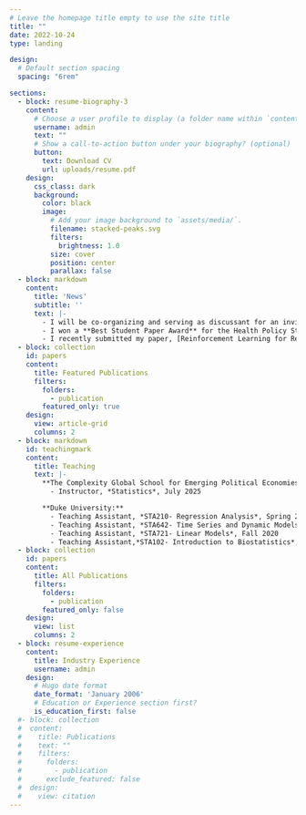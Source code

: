 ```yaml
---
# Leave the homepage title empty to use the site title
title: ""
date: 2022-10-24
type: landing

design:
  # Default section spacing
  spacing: "6rem"

sections:
  - block: resume-biography-3
    content:
      # Choose a user profile to display (a folder name within `content/authors/`)
      username: admin
      text: ""
      # Show a call-to-action button under your biography? (optional)
      button:
        text: Download CV
        url: uploads/resume.pdf
    design:
      css_class: dark
      background:
        color: black
        image:
          # Add your image background to `assets/media/`.
          filename: stacked-peaks.svg
          filters:
            brightness: 1.0
          size: cover
          position: center
          parallax: false
  - block: markdown
    content:
      title: 'News'
      subtitle: ''
      text: |-
        - I will be co-organizing and serving as discussant for an invited session entitled **"Study designs for social networks at different stages of the experimental process"** at JSM in August.
        - I won a **Best Student Paper Award** for the Health Policy Statistics Section for my paper, **"Reinforcement Learning for Respondent-Driven Sampling"**. I will be presenting on this work in the HPSS invited session at JSM in August.
        - I recently submitted my paper, [Reinforcement Learning for Respondent-Driven Sampling](https://arxiv.org/abs/2501.01505)
  - block: collection
    id: papers
    content:
      title: Featured Publications
      filters:
        folders:
          - publication
        featured_only: true
    design:
      view: article-grid
      columns: 2
  - block: markdown
    id: teachingmark
    content:
      title: Teaching
      text: |-
        **The Complexity Global School for Emerging Political Economies:**
          - Instructor, *Statistics*, July 2025

        **Duke University:**
          - Teaching Assistant, *STA210- Regression Analysis*, Spring 2024
          - Teaching Assistant, *STA642- Time Series and Dynamic Models*, Fall 2021
          - Teaching Assistant, *STA721- Linear Models*, Fall 2020
          - Teaching Assistant,*STA102- Introduction to Biostatistics*, Spring 2020
  - block: collection
    id: papers
    content:
      title: All Publications
      filters:
        folders:
          - publication
        featured_only: false
    design:
      view: list
      columns: 2
  - block: resume-experience
    content:
      title: Industry Experience
      username: admin
    design:
      # Hugo date format
      date_format: 'January 2006'
      # Education or Experience section first?
      is_education_first: false
  #- block: collection
  #  content:
  #    title: Publications
  #    text: ""
  #    filters:
  #      folders:
  #        - publication
  #      exclude_featured: false
  #  design:
  #    view: citation
---
```

